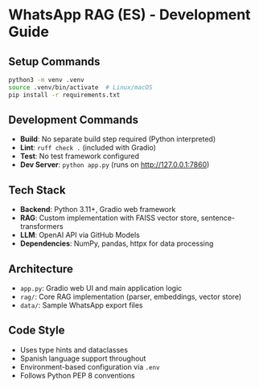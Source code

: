 # WhatsApp RAG (ES) - Development Guide

## Setup Commands
```bash
python3 -m venv .venv
source .venv/bin/activate  # Linux/macOS
pip install -r requirements.txt
```

## Development Commands
- **Build**: No separate build step required (Python interpreted)
- **Lint**: `ruff check .` (included with Gradio)
- **Test**: No test framework configured
- **Dev Server**: `python app.py` (runs on http://127.0.0.1:7860)

## Tech Stack
- **Backend**: Python 3.11+, Gradio web framework
- **RAG**: Custom implementation with FAISS vector store, sentence-transformers
- **LLM**: OpenAI API via GitHub Models
- **Dependencies**: NumPy, pandas, httpx for data processing

## Architecture
- `app.py`: Gradio web UI and main application logic
- `rag/`: Core RAG implementation (parser, embeddings, vector store)
- `data/`: Sample WhatsApp export files

## Code Style
- Uses type hints and dataclasses
- Spanish language support throughout
- Environment-based configuration via `.env`
- Follows Python PEP 8 conventions
